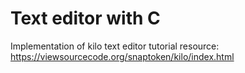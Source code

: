 
# Text editor with C


Implementation of kilo text editor tutorial
resource: https://viewsourcecode.org/snaptoken/kilo/index.html
